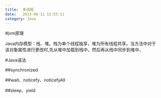 ```yaml
---
title:  多线程
date:   2013-08-11 12:55:11
category: Java
---
```


#jvm原理

Java内存模型：栈、堆。栈为单个线程独享，堆为所有线程共享。当方法中对于该对象属性进行更改时,先从堆中加载到栈中，然后再从栈中同步到堆中，

#Java语法

##synchronized

##wait、noticefy、noticefyAll

##sleep、yield
